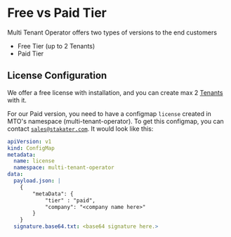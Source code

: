 # Free vs Paid Tier

Multi Tenant Operator offers two types of versions to the end customers

* Free Tier (up to 2 Tenants)
* Paid Tier

## License Configuration

We offer a free license with installation, and you can create max 2 [Tenants](../tutorials/tenant/create-tenant.md) with it.

For our Paid version, you need to have a configmap `license` created in MTO's namespace (multi-tenant-operator). To get this configmap, you can contact [`sales@stakater.com`](mailto:sales@stakater.com). It would look like this:

```yaml
apiVersion: v1
kind: ConfigMap
metadata:
  name: license
  namespace: multi-tenant-operator
data:
  payload.json: |
    {
        "metaData": {
            "tier" : "paid",
            "company": "<company name here>"
        }
    }
  signature.base64.txt: <base64 signature here.>
```
